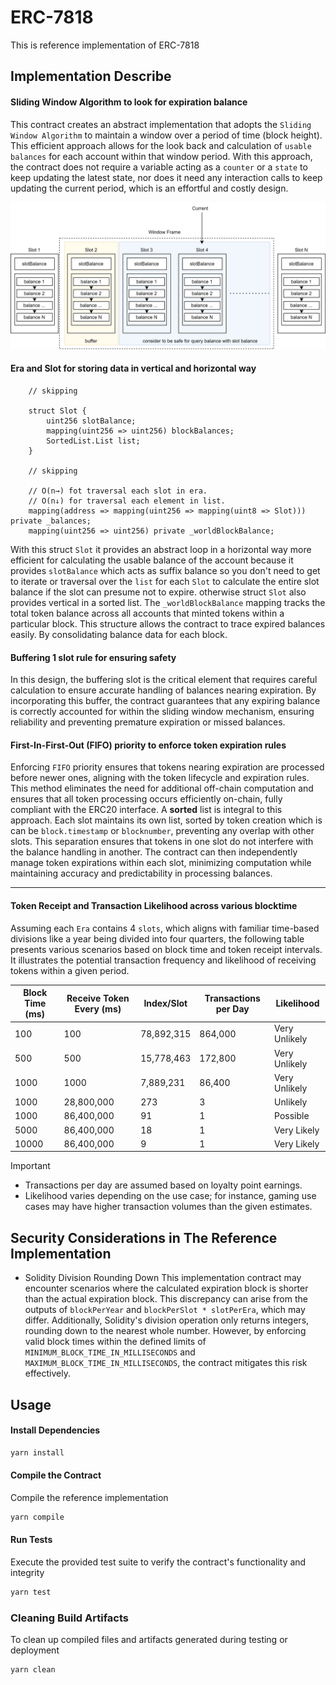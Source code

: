 # ERC-7818

This is reference implementation of ERC-7818

## Implementation Describe

#### Sliding Window Algorithm to look for expiration balance

This contract creates an abstract implementation that adopts the `Sliding Window Algorithm` to maintain a window over a period of time (block height). This efficient approach allows for the look back and calculation of `usable balances` for each account within that window period. With this approach, the contract does not require a variable acting as a `counter` or a `state` to keep updating the latest state, nor does it need any interaction calls to keep updating the current period, which is an effortful and costly design.

<p align="center">
    <img src="implementation.svg" alt="Sliding Window Maintain Balance is Slot">
</p>

#### Era and Slot for storing data in vertical and horizontal way

```solidity
    // skipping

    struct Slot {
        uint256 slotBalance;
        mapping(uint256 => uint256) blockBalances;
        SortedList.List list;
    }

    // skipping

    // O(n→) fot traversal each slot in era.
    // O(n↓) for traversal each element in list.
    mapping(address => mapping(uint256 => mapping(uint8 => Slot))) private _balances;
    mapping(uint256 => uint256) private _worldBlockBalance;
```

With this struct `Slot` it provides an abstract loop in a horizontal way more efficient for calculating the usable balance of the account because it provides `slotBalance` which acts as suffix balance so you don't need to get to iterate or traversal over the `list` for each `Slot` to calculate the entire slot balance if the slot can presume not to expire. otherwise struct `Slot` also provides vertical in a sorted list.
The `_worldBlockBalance` mapping tracks the total token balance across all accounts that minted tokens within a particular block. This structure allows the contract to trace expired balances easily. By consolidating balance data for each block.

#### Buffering 1 slot rule for ensuring safety

In this design, the buffering slot is the critical element that requires careful calculation to ensure accurate handling of balances nearing expiration. By incorporating this buffer, the contract guarantees that any expiring balance is correctly accounted for within the sliding window mechanism, ensuring reliability and preventing premature expiration or missed balances.

#### First-In-First-Out (FIFO) priority to enforce token expiration rules

Enforcing `FIFO` priority ensures that tokens nearing expiration are processed before newer ones, aligning with the token lifecycle and expiration rules. This method eliminates the need for additional off-chain computation and ensures that all token processing occurs efficiently on-chain, fully compliant with the ERC20 interface.
A **sorted** list is integral to this approach. Each slot maintains its own list, sorted by token creation which is can be `block.timestamp` or `blocknumber`, preventing any overlap with other slots. This separation ensures that tokens in one slot do not interfere with the balance handling in another. The contract can then independently manage token expirations within each slot, minimizing computation while maintaining accuracy and predictability in processing balances.

---

#### Token Receipt and Transaction Likelihood across various blocktime

Assuming each `Era` contains 4 `slots`, which aligns with familiar time-based divisions like a year being divided into four quarters, the following table presents various scenarios based on block time and token receipt intervals. It illustrates the potential transaction frequency and likelihood of receiving tokens within a given period.

| Block Time (ms) | Receive Token Every (ms) | Index/Slot | Transactions per Day | Likelihood    |
| --------------- | ------------------------ | ---------- | -------------------- | ------------- |
| 100             | 100                      | 78,892,315 | 864,000              | Very Unlikely |
| 500             | 500                      | 15,778,463 | 172,800              | Very Unlikely |
| 1000            | 1000                     | 7,889,231  | 86,400               | Very Unlikely |
| 1000            | 28,800,000               | 273        | 3                    | Unlikely      |
| 1000            | 86,400,000               | 91         | 1                    | Possible      |
| 5000            | 86,400,000               | 18         | 1                    | Very Likely   |
| 10000           | 86,400,000               | 9          | 1                    | Very Likely   |

> [!IMPORTANT]  
> - Transactions per day are assumed based on loyalty point earnings.
> - Likelihood varies depending on the use case; for instance, gaming use cases may have higher transaction volumes than the given estimates.

## Security Considerations in The Reference Implementation

- Solidity Division Rounding Down This implementation contract may encounter scenarios where the calculated expiration block is shorter than the actual expiration block. This discrepancy can arise from the outputs of `blockPerYear` and `blockPerSlot * slotPerEra`, which may differ. Additionally, Solidity's division operation only returns integers, rounding down to the nearest whole number. However, by enforcing valid block times within the defined limits of `MINIMUM_BLOCK_TIME_IN_MILLISECONDS` and `MAXIMUM_BLOCK_TIME_IN_MILLISECONDS`, the contract mitigates this risk effectively.

## Usage

#### Install Dependencies
```bash
yarn install
```

#### Compile the Contract
Compile the reference implementation
```bash
yarn compile
```

#### Run Tests
Execute the provided test suite to verify the contract's functionality and integrity
```bash
yarn test
```

### Cleaning Build Artifacts
To clean up compiled files and artifacts generated during testing or deployment
```bash
yarn clean
```